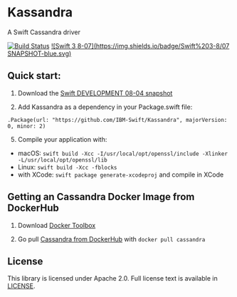 # Kassandra
A Swift Cassandra driver

[![Build Status](https://travis-ci.com/IBM-Swift/Kassandra.svg?token=NtWCrCZmgqfHWpaxg7qx&branch=master)](https://travis-ci.com/IBM-Swift/Kassandra) [![Swift 3 8-07](https://img.shields.io/badge/Swift%203-8/07 SNAPSHOT-blue.svg)](https://swift.org/download/#snapshots)


## Quick start:

1. Download the [Swift DEVELOPMENT 08-04 snapshot](https://swift.org/download/#snapshots)

4. Add Kassandra as a dependency in your Package.swift file:

  `.Package(url: "https://github.com/IBM-Swift/Kassandra", majorVersion: 0, minor: 2)`

5. Compile your application with: 

  - macOS: `swift build -Xcc -I/usr/local/opt/openssl/include -Xlinker -L/usr/local/opt/openssl/lib` 
  - Linux: `swift build -Xcc -fblocks`
  - with XCode: `swift package generate-xcodeproj` and compile in XCode

## Getting an Cassandra Docker Image from DockerHub

1. Download [Docker Toolbox](https://www.docker.com/products/docker-toolbox)

2. Go pull [Cassandra from DockerHub](https://hub.docker.com/r/library/cassandra/) with `docker pull cassandra`

## License

This library is licensed under Apache 2.0. Full license text is available in [LICENSE](LICENSE).
